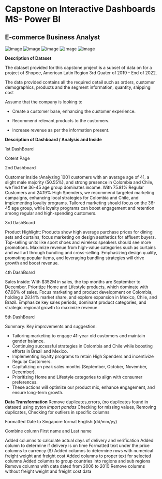 # Capstone on Interactive Dashboards MS- Power BI
## E-commerce Business Analyst
![image](https://github.com/Taharandroid/SCTP-Capstone-1-Ecommerce./assets/173232048/9028f80b-cb62-488d-8e96-bf9eedd4ada6)
![image](https://github.com/Taharandroid/SCTP-Capstone-1-Ecommerce./assets/173232048/e16700d8-1e51-4da8-bbc4-04d28ebe993f)
![image](https://github.com/Taharandroid/SCTP-Capstone-1-Ecommerce./assets/173232048/4739be4c-82e2-4d9b-a992-3d7d3ff87e5b)
![image](https://github.com/Taharandroid/SCTP-Capstone-1-Ecommerce./assets/173232048/6c2c9e45-8abc-4b7f-9f01-ec87ef595278)
![image](https://github.com/Taharandroid/SCTP-Capstone-1-Ecommerce./assets/173232048/55fd91b9-273a-451d-9cda-26a51b3a5f9d)

**Description of Dataset**

The dataset provided for this capstone project is a subset of data on for a project of Shopee, American Latin Region 3rd Quater of 2019 - End of 2022. 

The data provided contains all the required detail such as orders, customer demographics, products and the segment information, quantity, shipping cost 

Assume that the company is looking to 

 - Create a customer base, enhancing the customer experience. 

 - Recommend relevant products to the customers. 

 - Increase revenue as per the information present.

**Description of Dashboard / Analysis and Inside**

1st DashBoard 

Cotent Page

2nd Dashboard 

Customer Inside :Analyzing 1001 customers with an average age of 41, a slight male majority (50.55%), and strong presence in Colombia and Chile, we find the 36-45 age group dominates income. With 75.81% Regular Customers and 24.19% High Spenders, we recommend targeted marketing campaigns, enhancing local strategies for Colombia and Chile, and implementing loyalty programs. Tailored marketing should focus on the 36-45 age group, while loyalty programs can boost engagement and retention among regular and high-spending customers.

3rd DashBoard

Product Highlight: Products show high average purchase prices for dining sets and curtains; focus marketing on design aesthetics for affluent buyers. Top-selling units like sport shoes and wireless speakers should see more promotions. Maximize revenue from high-value categories such as curtains and wall art through bundling and cross-selling. Emphasizing design quality, promoting popular items, and leveraging bundling strategies will drive growth and boost revenue.

4th DashBoard

Sales Inside: With $352M in sales, the top months are September to December. Prioritize Home and Lifestyle products, which dominate with 67.08% of sales. Focus marketing and product development on Colombia, holding a 28.14% market share, and explore expansion in Mexico, Chile, and Brazil. Emphasize key sales periods, dominant product categories, and strategic regional growth to maximize revenue.

5th DashBoard 

Summary: Key improvements and suggestion:

 - Tailoring marketing to engage 41-year-old customers and maintain gender balance.
 - Continuing successful strategies in Colombia and Chile while boosting efforts in Brazil and Mexico.
 - Implementing loyalty programs to retain High Spenders and incentivize Regular Customers.
 - Capitalizing on peak sales months (September, October, November, December).
 - Prioritizing Home and Lifestyle categories to align with consumer preferences.
 - These actions will optimize our product mix, enhance engagement, and ensure long-term growth.

**Data Transformation**
Remove duplicates,errors, (no duplicates found in dataset) using pyton *import pandas* Checking for missing values, Removing duplicates, Checking for outliers in specific columns 

Formatted Date to Singapore format English (dd/mm/yy)

Combine column First name and Last name

Added columns to calculate actual days of delivery and verification
Added column to determine if delivery is on time
Formatted text under the price columns to currency ($)
Added columns to determine rows with numerical freight weight and freight cost
Added columns to proper text for selected columns
Added columns to group countries into regions and sub regions
Remove columns with data dated from 2006 to 2010
Remove columns without freight weight and freight cost data
